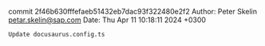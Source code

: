 commit 2f46b630fffefaeb51432eb7dac93f322480e2f2
Author: Peter Skelin <petar.skelin@sap.com>
Date:   Thu Apr 11 10:18:11 2024 +0300

    Update docusaurus.config.ts
